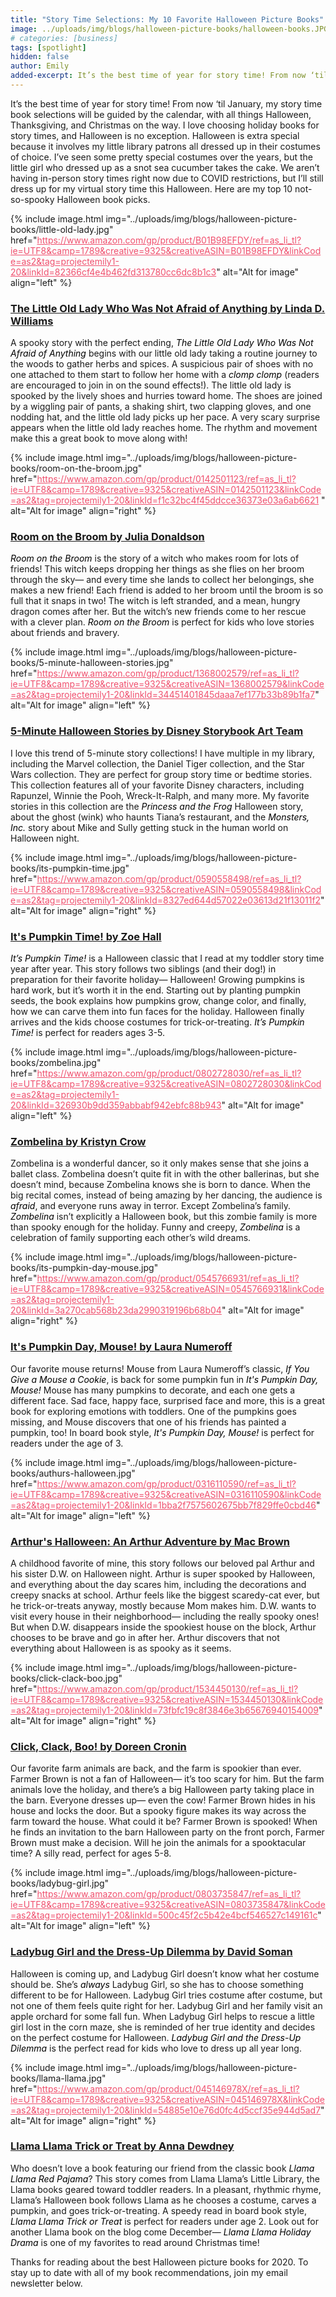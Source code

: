 ```yaml
---
title: "Story Time Selections: My 10 Favorite Halloween Picture Books"
image: ../uploads/img/blogs/halloween-picture-books/halloween-books.JPG
# categories: [business]
tags: [spotlight]
hidden: false
author: Emily
added-excerpt: It’s the best time of year for story time! From now ‘til January, my story time book selections will be guided by the calendar, with all things Halloween, Thanksgiving, and Christmas on the way. I love choosing holiday books for story times, and Halloween is no exception. Halloween is extra special because it involves my little library patrons all dressed up in their costumes of choice.
---
```


<style> em {color: black;} p a {color: #f0506e;}</style>

It’s the best time of year for story time! From now ‘til January, my story time book selections will be guided by the calendar, with all things Halloween, Thanksgiving, and Christmas on the way. I love choosing holiday books for story times, and Halloween is no exception. Halloween is extra special because it involves my little library patrons all dressed up in their costumes of choice. I’ve seen some pretty special costumes over the years, but the little girl who dressed up as a snot sea cucumber takes the cake. We aren’t having in-person story times right now due to COVID restrictions, but I’ll still dress up for my virtual story time this Halloween. Here are my top 10 not-so-spooky Halloween book picks.

{% include image.html img="../uploads/img/blogs/halloween-picture-books/little-old-lady.jpg" href="https://www.amazon.com/gp/product/B01B98EFDY/ref=as_li_tl?ie=UTF8&camp=1789&creative=9325&creativeASIN=B01B98EFDY&linkCode=as2&tag=projectemily1-20&linkId=82366cf4e4b462fd313780cc6dc8b1c3" alt="Alt for image" align="left" %}

### [The Little Old Lady Who Was Not Afraid of Anything by Linda D. Williams](https://www.amazon.com/gp/product/B01B98EFDY/ref=as_li_tl?ie=UTF8&camp=1789&creative=9325&creativeASIN=B01B98EFDY&linkCode=as2&tag=projectemily1-20&linkId=82366cf4e4b462fd313780cc6dc8b1c3)

A spooky story with the perfect ending, _The Little Old Lady Who Was Not Afraid of Anything_ begins with our little old lady taking a routine journey to the woods to gather herbs and spices. A suspicious pair of shoes with no one attached to them start to follow her home with a _clomp_ _clomp_ (readers are encouraged to join in on the sound effects!). The little old lady is spooked by the lively shoes and hurries toward home. The shoes are joined by a wiggling pair of pants, a shaking shirt, two clapping gloves, and one nodding hat, and the little old lady picks up her pace. A very scary surprise appears when the little old lady reaches home. The rhythm and movement make this a great book to move along with!

{% include image.html img="../uploads/img/blogs/halloween-picture-books/room-on-the-broom.jpg" href="https://www.amazon.com/gp/product/0142501123/ref=as_li_tl?ie=UTF8&camp=1789&creative=9325&creativeASIN=0142501123&linkCode=as2&tag=projectemily1-20&linkId=f1c32bc4f45ddcce36373e03a6ab6621 " alt="Alt for image" align="right" %}

### [Room on the Broom by Julia Donaldson](https://www.amazon.com/gp/product/0142501123/ref=as_li_tl?ie=UTF8&camp=1789&creative=9325&creativeASIN=0142501123&linkCode=as2&tag=projectemily1-20&linkId=f1c32bc4f45ddcce36373e03a6ab6621)

_Room on the Broom_ is the story of a witch who makes room for lots of friends! This witch keeps dropping her things as she flies on her broom through the sky— and every time she lands to collect her belongings, she makes a new friend! Each friend is added to her broom until the broom is so full that it snaps in two! The witch is left stranded, and a mean, hungry dragon comes after her. But the witch’s new friends come to her rescue with a clever plan. _Room on the Broom_ is perfect for kids who love stories about friends and bravery.

{% include image.html img="../uploads/img/blogs/halloween-picture-books/5-minute-halloween-stories.jpg" href="https://www.amazon.com/gp/product/1368002579/ref=as_li_tl?ie=UTF8&camp=1789&creative=9325&creativeASIN=1368002579&linkCode=as2&tag=projectemily1-20&linkId=34451401845daaa7ef177b33b89b1fa7" alt="Alt for image" align="left" %}

### [5-Minute Halloween Stories by Disney Storybook Art Team](https://www.amazon.com/gp/product/1368002579/ref=as_li_tl?ie=UTF8&camp=1789&creative=9325&creativeASIN=1368002579&linkCode=as2&tag=projectemily1-20&linkId=34451401845daaa7ef177b33b89b1fa7)

I love this trend of 5-minute story collections! I have multiple in my library, including the Marvel collection, the Daniel Tiger collection, and the Star Wars collection. They are perfect for group story time or bedtime stories. This collection features all of your favorite Disney characters, including Rapunzel, Winnie the Pooh, Wreck-It-Ralph, and many more. My favorite stories in this collection are the _Princess and the Frog_ Halloween story, about the ghost (wink) who haunts Tiana’s restaurant, and the _Monsters, Inc._ story about Mike and Sully getting stuck in the human world on Halloween night.

{% include image.html img="../uploads/img/blogs/halloween-picture-books/its-pumpkin-time.jpg" href="https://www.amazon.com/gp/product/0590558498/ref=as_li_tl?ie=UTF8&camp=1789&creative=9325&creativeASIN=0590558498&linkCode=as2&tag=projectemily1-20&linkId=8327ed644d57022e03613d21f13011f2" alt="Alt for image" align="right" %}

### [It's Pumpkin Time! by Zoe Hall](https://www.amazon.com/gp/product/0590558498/ref=as_li_tl?ie=UTF8&camp=1789&creative=9325&creativeASIN=0590558498&linkCode=as2&tag=projectemily1-20&linkId=8327ed644d57022e03613d21f13011f2)

_It’s Pumpkin Time!_ is a Halloween classic that I read at my toddler story time year after year. This story follows two siblings (and their dog!) in preparation for their favorite holiday— Halloween! Growing pumpkins is hard work, but it’s worth it in the end. Starting out by planting pumpkin seeds, the book explains how pumpkins grow, change color, and finally, how we can carve them into fun faces for the holiday. Halloween finally arrives and the kids choose costumes for trick-or-treating. _It’s Pumpkin Time!_ is perfect for readers ages 3-5.

{% include image.html img="../uploads/img/blogs/halloween-picture-books/zombelina.jpg" href="https://www.amazon.com/gp/product/0802728030/ref=as_li_tl?ie=UTF8&camp=1789&creative=9325&creativeASIN=0802728030&linkCode=as2&tag=projectemily1-20&linkId=326930b9dd359abbabf942ebfc88b943" alt="Alt for image" align="left" %}

### [Zombelina by Kristyn Crow](https://www.amazon.com/gp/product/0802728030/ref=as_li_tl?ie=UTF8&camp=1789&creative=9325&creativeASIN=0802728030&linkCode=as2&tag=projectemily1-20&linkId=326930b9dd359abbabf942ebfc88b943)

Zombelina is a wonderful dancer, so it only makes sense that she joins a ballet class. Zombelina doesn’t quite fit in with the other ballerinas, but she doesn’t mind, because Zombelina knows she is born to dance. When the big recital comes, instead of being amazing by her dancing, the audience is _afraid_, and everyone runs away in terror. Except Zombelina’s family. _Zombelina_ isn’t explicitly a Halloween book, but this zombie family is more than spooky enough for the holiday. Funny and creepy, _Zombelina_ is a celebration of family supporting each other’s wild dreams.

{% include image.html img="../uploads/img/blogs/halloween-picture-books/its-pumpkin-day-mouse.jpg" href="https://www.amazon.com/gp/product/0545766931/ref=as_li_tl?ie=UTF8&camp=1789&creative=9325&creativeASIN=0545766931&linkCode=as2&tag=projectemily1-20&linkId=3a270cab568b23da2990319196b68b04" alt="Alt for image" align="right" %}

### [It's Pumpkin Day, Mouse! by Laura Numeroff](https://www.amazon.com/gp/product/0545766931/ref=as_li_tl?ie=UTF8&camp=1789&creative=9325&creativeASIN=0545766931&linkCode=as2&tag=projectemily1-20&linkId=3a270cab568b23da2990319196b68b04)

Our favorite mouse returns! Mouse from Laura Numeroff’s classic, _If You Give a Mouse a Cookie_, is back for some pumpkin fun in _It's Pumpkin Day, Mouse!_ Mouse has many pumpkins to decorate, and each one gets a different face. Sad face, happy face, surprised face and more, this is a great book for exploring emotions with toddlers. One of the pumpkins goes missing, and Mouse discovers that one of his friends has painted a pumpkin, too! In board book style, _It's Pumpkin Day, Mouse!_ is perfect for readers under the age of 3.

{% include image.html img="../uploads/img/blogs/halloween-picture-books/authurs-halloween.jpg" href="https://www.amazon.com/gp/product/0316110590/ref=as_li_tl?ie=UTF8&camp=1789&creative=9325&creativeASIN=0316110590&linkCode=as2&tag=projectemily1-20&linkId=1bba2f7575602675bb7f829ffe0cbd46" alt="Alt for image" align="left" %}

### [Arthur's Halloween: An Arthur Adventure by Mac Brown](https://www.amazon.com/gp/product/0316110590/ref=as_li_tl?ie=UTF8&camp=1789&creative=9325&creativeASIN=0316110590&linkCode=as2&tag=projectemily1-20&linkId=1bba2f7575602675bb7f829ffe0cbd46)

A childhood favorite of mine, this story follows our beloved pal Arthur and his sister D.W. on Halloween night. Arthur is super spooked by Halloween, and everything about the day scares him, including the decorations and creepy snacks at school. Arthur feels like the biggest scaredy-cat ever, but he trick-or-treats anyway, mostly because Mom makes him. D.W. wants to visit every house in their neighborhood— including the really spooky ones! But when D.W. disappears inside the spookiest house on the block, Arthur chooses to be brave and go in after her. Arthur discovers that not everything about Halloween is as spooky as it seems.

{% include image.html img="../uploads/img/blogs/halloween-picture-books/click-clack-boo.jpg" href="https://www.amazon.com/gp/product/1534450130/ref=as_li_tl?ie=UTF8&camp=1789&creative=9325&creativeASIN=1534450130&linkCode=as2&tag=projectemily1-20&linkId=73fbfc19c8f3846e3b65676940154009" alt="Alt for image" align="right" %}

### [Click, Clack, Boo! by Doreen Cronin](https://www.amazon.com/gp/product/1534450130/ref=as_li_tl?ie=UTF8&camp=1789&creative=9325&creativeASIN=1534450130&linkCode=as2&tag=projectemily1-20&linkId=73fbfc19c8f3846e3b65676940154009)

Our favorite farm animals are back, and the farm is spookier than ever. Farmer Brown is not a fan of Halloween— it’s too scary for him. But the farm animals love the holiday, and there’s a big Halloween party taking place in the barn. Everyone dresses up— even the cow! Farmer Brown hides in his house and locks the door. But a spooky figure makes its way across the farm toward the house. What could it be? Farmer Brown is spooked! When he finds an invitation to the barn Halloween party on the front porch, Farmer Brown must make a decision. Will he join the animals for a spooktacular time? A silly read, perfect for ages 5-8.

{% include image.html img="../uploads/img/blogs/halloween-picture-books/ladybug-girl.jpg" href="https://www.amazon.com/gp/product/0803735847/ref=as_li_tl?ie=UTF8&camp=1789&creative=9325&creativeASIN=0803735847&linkCode=as2&tag=projectemily1-20&linkId=500c45f2c5b42e4bcf546527c149161c" alt="Alt for image" align="left" %}

### [Ladybug Girl and the Dress-Up Dilemma by David Soman](https://www.amazon.com/gp/product/0803735847/ref=as_li_tl?ie=UTF8&camp=1789&creative=9325&creativeASIN=0803735847&linkCode=as2&tag=projectemily1-20&linkId=500c45f2c5b42e4bcf546527c149161c)

Halloween is coming up, and Ladybug Girl doesn’t know what her costume should be. She’s _always_ Ladybug Girl, so she has to choose something different to be for Halloween. Ladybug Girl tries costume after costume, but not one of them feels quite right for her. Ladybug Girl and her family visit an apple orchard for some fall fun. When Ladybug Girl helps to rescue a little girl lost in the corn maze, she is reminded of her true identity and decides on the perfect costume for Halloween. _Ladybug Girl and the Dress-Up Dilemma_ is the perfect read for kids who love to dress up all year long.

{% include image.html img="../uploads/img/blogs/halloween-picture-books/llama-llama.jpg" href="https://www.amazon.com/gp/product/045146978X/ref=as_li_tl?ie=UTF8&camp=1789&creative=9325&creativeASIN=045146978X&linkCode=as2&tag=projectemily1-20&linkId=54885e10e76d0fc4d5ccf35e944d5ad7" alt="Alt for image" align="right" %}

### [Llama Llama Trick or Treat by Anna Dewdney](https://www.amazon.com/gp/product/045146978X/ref=as_li_tl?ie=UTF8&camp=1789&creative=9325&creativeASIN=045146978X&linkCode=as2&tag=projectemily1-20&linkId=54885e10e76d0fc4d5ccf35e944d5ad7)

Who doesn’t love a book featuring our friend from the classic book _Llama Llama Red Pajama_? This story comes from Llama Llama’s Little Library, the Llama books geared toward toddler readers. In a pleasant, rhythmic rhyme, Llama’s Halloween book follows Llama as he chooses a costume, carves a pumpkin, and goes trick-or-treating. A speedy read in board book style, _Llama Llama Trick or Treat_ is perfect for readers under age 2. Look out for another Llama book on the blog come December— _Llama Llama Holiday Drama_ is one of my favorites to read around Christmas time!

Thanks for reading about the best Halloween picture books for 2020. To stay up to date with all of my book recommendations, join my email newsletter below.

